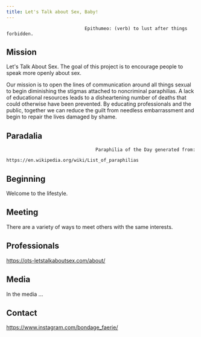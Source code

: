 ```yaml
---
title: Let's Talk about Sex, Baby!
---
```

```
                             Epithumeo: (verb) to lust after things forbidden.
```

## Mission

Let's Talk About Sex. The goal of this project is to encourage people to speak more openly about sex. 

Our mission is to open the lines of communication around all things sexual to begin diminishing the stigmas attached to noncriminal paraphilias. A lack of educational resources leads to a disheartening number of deaths that could otherwise have been prevented. By educating professionals and the public, together we can reduce the guilt from needless embarrassment and begin to repair the lives damaged by shame.   

## Paradalia

```
                                 Paraphilia of the Day generated from: 
                          https://en.wikipedia.org/wiki/List_of_paraphilias
```

## Beginning

Welcome to the lifestyle. 

## Meeting

There are a variety of ways to meet others with the same interests. 

## Professionals

https://ots-letstalkaboutsex.com/about/

## Media

In the media ...

## Contact

https://www.instagram.com/bondage_faerie/